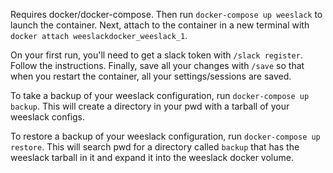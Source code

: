 Requires docker/docker-compose. Then run `docker-compose up weeslack` to launch the container. Next, attach to the container in a new terminal with `docker attach weeslackdocker_weeslack_1`.

On your first run, you'll need to get a slack token with `/slack register`. Follow the instructions. Finally, save all your changes with `/save` so that when you restart the container, all your settings/sessions are saved.

To take a backup of your weeslack configuration, run `docker-compose up backup`. This will create a directory in your pwd with a tarball of your weeslack configs.

To restore a backup of your weeslack configuration, run `docker-compose up restore`. This will search pwd for a directory called `backup` that has the weeslack tarball in it and expand it into the weeslack docker volume.
